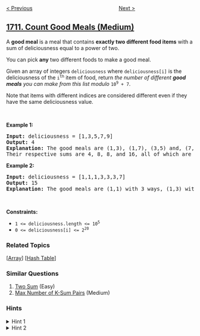 <!--|This file generated by command(leetcode description); DO NOT EDIT.    |-->
<!--+----------------------------------------------------------------------+-->
<!--|@author    openset <openset.wang@gmail.com>                           |-->
<!--|@link      https://github.com/openset                                 |-->
<!--|@home      https://github.com/openset/leetcode                        |-->
<!--+----------------------------------------------------------------------+-->

[< Previous](../maximum-units-on-a-truck "Maximum Units on a Truck")
　　　　　　　　　　　　　　　　
[Next >](../ways-to-split-array-into-three-subarrays "Ways to Split Array Into Three Subarrays")

## [1711. Count Good Meals (Medium)](https://leetcode.com/problems/count-good-meals "大餐计数")

<p>A <strong>good meal</strong> is a meal that contains <strong>exactly two different food items</strong> with a sum of deliciousness equal to a power of two.</p>

<p>You can pick <strong>any</strong> two different foods to make a good meal.</p>

<p>Given an array of integers <code>deliciousness</code> where <code>deliciousness[i]</code> is the deliciousness of the <code>i<sup>​​​​​​th</sup>​​​​</code>​​​​ item of food, return <em>the number of different <strong>good meals</strong> you can make from this list modulo</em> <code>10<sup>9</sup> + 7</code>.</p>

<p>Note that items with different indices are considered different even if they have the same deliciousness value.</p>

<p>&nbsp;</p>
<p><strong>Example 1:</strong></p>

<pre>
<strong>Input:</strong> deliciousness = [1,3,5,7,9]
<strong>Output:</strong> 4
<strong>Explanation: </strong>The good meals are (1,3), (1,7), (3,5) and, (7,9).
Their respective sums are 4, 8, 8, and 16, all of which are powers of 2.
</pre>

<p><strong>Example 2:</strong></p>

<pre>
<strong>Input:</strong> deliciousness = [1,1,1,3,3,3,7]
<strong>Output:</strong> 15
<strong>Explanation: </strong>The good meals are (1,1) with 3 ways, (1,3) with 9 ways, and (1,7) with 3 ways.</pre>

<p>&nbsp;</p>
<p><strong>Constraints:</strong></p>

<ul>
	<li><code>1 &lt;= deliciousness.length &lt;= 10<sup>5</sup></code></li>
	<li><code>0 &lt;= deliciousness[i] &lt;= 2<sup>20</sup></code></li>
</ul>

### Related Topics
  [[Array](../../tag/array/README.md)]
  [[Hash Table](../../tag/hash-table/README.md)]

### Similar Questions
  1. [Two Sum](../two-sum) (Easy)
  1. [Max Number of K-Sum Pairs](../max-number-of-k-sum-pairs) (Medium)

### Hints
<details>
<summary>Hint 1</summary>
Note that the number of powers of 2 is at most 21 so this turns the problem to a classic find the number of pairs that sum to a certain value but for 21 values
</details>

<details>
<summary>Hint 2</summary>
You need to use something fasters than the NlogN approach since there is already the log of iterating over the powers so one idea is two pointers
</details>
